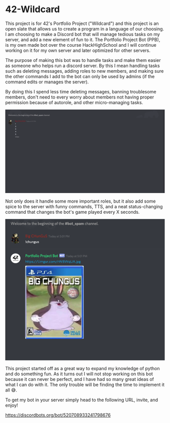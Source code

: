 # 42-Wildcard
This project is for 42's Portfolio Project ("Wildcard") and this project is an open slate that allows us to create a program in a language of our choosing. I am choosing to make a Discord bot that will manage tedious tasks on my server, and add a new element of fun to it. The Portfolio Project Bot (PPB), is my own made bot over the course HackHighSchool and I will continue working on it for my own server and later optimized for other servers.

The purpose of making this bot was to handle tasks and make them easier as someone who helps run a discord server. By this I mean handling tasks such as deleting messages, adding roles to new members, and making sure the other commands I add to the bot can only be used by admins (if the command edits or manages the server). 


By doing this I spend less time  deleting messages, banning troublesome members, don't need to every worry about members not having proper permission because of autorole, and other micro-managing tasks.

![](clear.gif)


Not only does it handle some more important roles, but it also add some spice to the server with funny commands, TTS, and a neat status-changing command that changes the bot's game played every X seconds.


![](chungus.png)

This project started off as a great way to expand my knowledge of python and do something fun. As it turns out I will not stop working on this bot because it can never be perfect, and I have had so many great ideas of what I can do with it. The only trouble will be finding the time to implement it all 😅.

To get my bot in your server simply head to the following URL, invite, and enjoy!

https://discordbots.org/bot/520708933241798676
